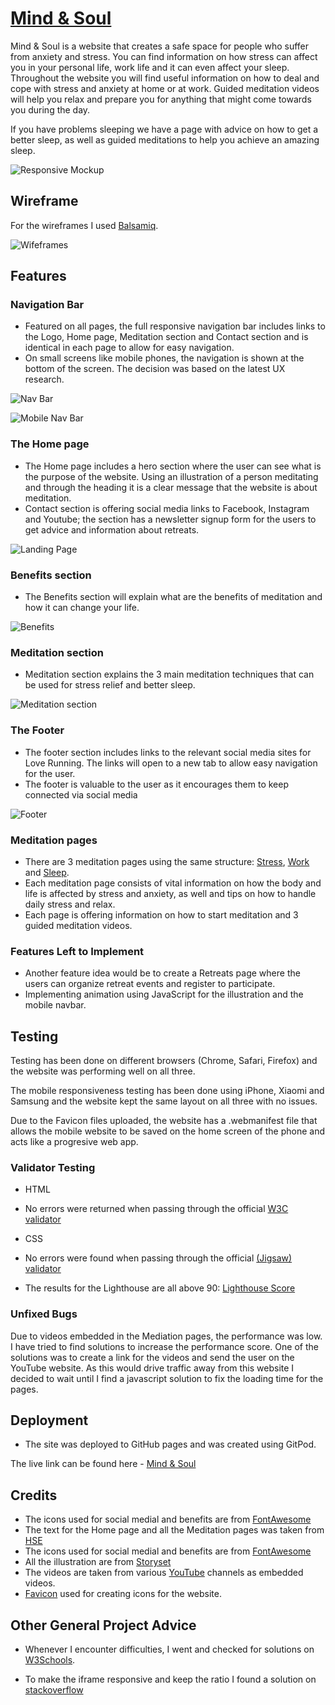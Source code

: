 # [Mind & Soul](https://adrian-cucuet.github.io/project1/index.html)
 
Mind & Soul is a website that creates a safe space for people who suffer from anxiety and stress. You can find information on how stress can affect you in your personal life, work life and it can even affect your sleep. Throughout the website you will find useful information on how to deal and cope with stress and anxiety at home or at work. Guided meditation videos will help you relax and prepare you for anything that might come towards you during the day.
 
If you have problems sleeping we have a page with advice on how to get a better sleep, as well as guided meditations to help you achieve an amazing sleep.
 
![Responsive Mockup](https://github.com/adrian-cucuet/project1/blob/main/assets/images/all-devices-black.png)
 
## Wireframe
 
For the wireframes I used [Balsamiq](https://balsamiq.com/).

![Wifeframes](https://github.com/adrian-cucuet/project1/blob/main/assets/images/wireframes.png)
 
## Features
 
### Navigation Bar
 
 - Featured on all pages, the full responsive navigation bar includes links to the Logo, Home page, Meditation section and Contact section and is identical in each page to allow for easy navigation.
 - On small screens like mobile phones, the navigation is shown at the bottom of the screen. The decision was based on the latest UX research.
 
![Nav Bar](https://github.com/adrian-cucuet/project1/blob/main/assets/images/navbar-full.png)
 
![Mobile Nav Bar](https://github.com/adrian-cucuet/project1/blob/main/assets/images/navbar-mobile.png)
 
### The Home page
 
 - The Home page includes a hero section where the user can see what is the purpose of the website. Using an illustration of a person meditating and through the heading it is a clear message that the website is about meditation.
 - Contact section is offering social media links to Facebook, Instagram and Youtube; the section has a newsletter signup form for the users to get advice and information about retreats.
 
![Landing Page](https://github.com/adrian-cucuet/project1/blob/main/assets/images/hero-home.png)
 
### Benefits section
 
 - The Benefits section will explain what are the benefits of meditation and how it can change your life.
 
![Benefits](https://github.com/adrian-cucuet/project1/blob/main/assets/images/benefits-section.png)
 
### Meditation section
 
 - Meditation section explains the 3 main meditation techniques that can be used for stress relief and better sleep. 
 
![Meditation section](https://github.com/adrian-cucuet/project1/blob/main/assets/images/meditation-section.png)
 
### The Footer
 
 - The footer section includes links to the relevant social media sites for Love Running. The links will open to a new tab to allow easy navigation for the user.
 - The footer is valuable to the user as it encourages them to keep connected via social media
 
![Footer](https://github.com/adrian-cucuet/project1/blob/main/assets/images/footer-full.png)
 
### Meditation pages
 
 - There are 3 meditation pages using the same structure: [Stress](https://github.com/adrian-cucuet/project1/blob/main/assets/images/stress-page.png), [Work](https://github.com/adrian-cucuet/project1/blob/main/assets/images/work-page.png) and [Sleep](https://github.com/adrian-cucuet/project1/blob/main/assets/images/sleep-page.png).
 - Each meditation page consists of vital information on how the body and life is affected by stress and anxiety, as well and tips on how to handle daily stress and relax.
 - Each page is offering information on how to start meditation and 3 guided meditation videos.
 
### Features Left to Implement
 
- Another feature idea would be to create a Retreats page where the users can organize retreat events and register to participate.
- Implementing animation using JavaScript for the illustration and the mobile navbar.
 
## Testing
 
Testing has been done on different browsers (Chrome, Safari, Firefox) and the website was performing well on all three.
 
The mobile responsiveness testing has been done using iPhone, Xiaomi and Samsung and the website kept the same layout on all three with no issues.

Due to the Favicon files uploaded, the website has a .webmanifest file that allows the mobile website to be saved on the home screen of the phone and acts like a progresive web app.

 
### Validator Testing
 
- HTML
 - No errors were returned when passing through the official [W3C validator](https://validator.w3.org/nu/?doc=https%3A%2F%2Fadrian-cucuet.github.io%2Fproject1%2Findex.html)
- CSS
 - No errors were found when passing through the official [(Jigsaw) validator](https://jigsaw.w3.org/css-validator/validator?uri=https%3A%2F%2Fadrian-cucuet.github.io%2Fproject1%2Findex.html&profile=css3svg&usermedium=all&warning=1&vextwarning=&lang=en)
 
 - The results for the Lighthouse are all above 90:
 [Lighthouse Score](https://github.com/adrian-cucuet/project1/blob/main/assets/images/lighthouse-perfm.png)
 
### Unfixed Bugs
 
Due to videos embedded in the Mediation pages, the performance was low. I have tried to find solutions to increase the performance score. One of the solutions was to create a link for the videos and send the user on the YouTube website. As this would drive traffic away from this website I decided to wait until I find a javascript solution to fix the loading time for the pages.
 
## Deployment
 
- The site was deployed to GitHub pages and was created using GitPod.
 
The live link can be found here - [Mind & Soul](https://adrian-cucuet.github.io/project1/index.html)
 
 
## Credits
 
- The icons used for social medial and benefits are from [FontAwesome](https://fontawesome.com/)
- The text for the Home page and all the Meditation pages was taken from [HSE](https://www.hse.ie/eng/)
- The icons used for social medial and benefits are from [FontAwesome](https://fontawesome.com/)
- All the illustration are from [Storyset](https://storyset.com/people)
- The videos are taken from various [YouTube](https://www.youtube.com/) channels as embedded videos.
- [Favicon](https://favicon.io/favicon-generator/) used for creating icons for the website.
 
## Other General Project Advice
 
- Whenever I encounter difficulties, I went and checked for solutions on [W3Schools](https://www.w3schools.com/).

- To make the iframe responsive and keep the ratio I found a solution on [stackoverflow](https://stackoverflow.com/a/60166158/19997434)
